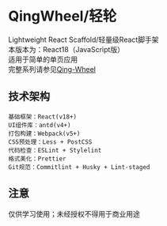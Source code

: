 # QingWheel/轻轮
Lightweight React Scaffold/轻量级React脚手架  
本版本为：React18（JavaScript版）  
适用于简单的单页应用  
完整系列请参见[Qing-Wheel](https://github.com/ArtanisW/Qing-Wheel)
## 技术架构
```
基础框架：React(v18+)
UI组件库：antd(v4+)
打包构建：Webpack(v5+)
CSS预处理：Less + PostCSS
代码检查：ESLint + Stylelint
格式美化：Prettier
Git规范：Commitlint + Husky + Lint-staged
```
## 注意
仅供学习使用；未经授权不得用于商业用途